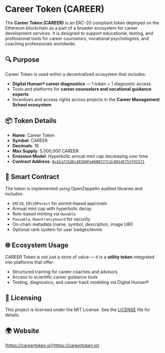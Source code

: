 # Career Token (CAREER)

The **Career Token (CAREER)** is an ERC-20 compliant token deployed on the Ethereum blockchain as a part of a broader ecosystem for career development services. It is designed to support educational, testing, and professional tools for career counselors, vocational psychologists, and coaching professionals worldwide.

## 🔍 Purpose

Career Token is used within a decentralized ecosystem that includes:

- **Digital Human® career diagnostics** — 1 token = 1 diagnostic access
- Tools and platforms for **career counselors and vocational guidance experts**
- Incentives and access rights across projects in the **Career Management School ecosystem**

## 📦 Token Details

- **Name**: Career Token  
- **Symbol**: CAREER  
- **Decimals**: 18  
- **Max Supply**: 5,000,000 CAREER  
- **Emission Model**: Hyperbolic annual mint cap decreasing over time  
- **Contract Address**: [`0x42a7CEd8c483b0FeA6BB727Cdc0014E753f91571`](https://etherscan.io/token/0x42a7CEd8c483b0FeA6BB727Cdc0014E753f91571)

## 🔐 Smart Contract

The token is implemented using OpenZeppelin audited libraries and includes:

- `ERC20`, `ERC20Permit` for permit-based approvals
- Annual mint cap with hyperbolic decay
- Role-based minting via `Ownable`
- `Pausable`, `ReentrancyGuard` for security
- On-chain metadata (name, symbol, description, image URI)
- Optional rank system for user badges/levels

## 🌐 Ecosystem Usage

CAREER Token is not just a store of value — it is a **utility token** integrated into platforms that offer:

- Structured training for career coaches and advisors
- Access to scientific career guidance tools
- Testing, diagnostics, and career track modeling via Digital Human®

## 🧾 Licensing

This project is licensed under the MIT License. See the [LICENSE](./LICENSE) file for details.

## 🌍 Website

[https://careertoken.io](https://careertoken.io)
